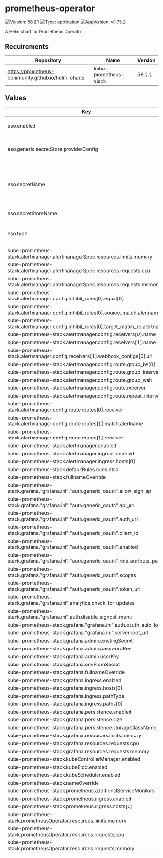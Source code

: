 # prometheus-operator

![Version: 58.2.1](https://img.shields.io/badge/Version-58.2.1-informational?style=flat-square) ![Type: application](https://img.shields.io/badge/Type-application-informational?style=flat-square) ![AppVersion: v0.73.2](https://img.shields.io/badge/AppVersion-v0.73.2-informational?style=flat-square)

A Helm chart for Prometheus Operator

## Requirements

| Repository | Name | Version |
|------------|------|---------|
| https://prometheus-community.github.io/helm-charts | kube-prometheus-stack | 58.2.1 |

## Values

| Key | Type | Default | Description |
|-----|------|---------|-------------|
| eso.enabled | bool | `true` | Install components of the ESO. |
| eso.generic.secretStore.providerConfig | object | `{}` | Defines SecretStore provider configuration. |
| eso.secretName | string | `"/edp/system"` | Value name in AWS ParameterStore, AWS SecretsManager or other Secret Store. |
| eso.secretStoreName | string | `"aws-parameterstore"` | Defines Secret Store name. |
| eso.type | string | `"aws"` | Defines provider type. One of `aws` or `generic`. |
| kube-prometheus-stack.alertmanager.alertmanagerSpec.resources.limits.memory | string | `"300Mi"` |  |
| kube-prometheus-stack.alertmanager.alertmanagerSpec.resources.requests.cpu | string | `"10m"` |  |
| kube-prometheus-stack.alertmanager.alertmanagerSpec.resources.requests.memory | string | `"200Mi"` |  |
| kube-prometheus-stack.alertmanager.config.inhibit_rules[0].equal[0] | string | `"prometheus"` |  |
| kube-prometheus-stack.alertmanager.config.inhibit_rules[0].source_match.alertname | string | `"Watchdog"` |  |
| kube-prometheus-stack.alertmanager.config.inhibit_rules[0].target_match_re.alertname | string | `".+Overcommit"` |  |
| kube-prometheus-stack.alertmanager.config.receivers[0].name | string | `"null"` |  |
| kube-prometheus-stack.alertmanager.config.receivers[1].name | string | `"msteams"` |  |
| kube-prometheus-stack.alertmanager.config.receivers[1].webhook_configs[0].url | string | `"http://prometheus-msteams:2000/alert-sandbox"` |  |
| kube-prometheus-stack.alertmanager.config.route.group_by[0] | string | `"alertname"` |  |
| kube-prometheus-stack.alertmanager.config.route.group_interval | string | `"5m"` |  |
| kube-prometheus-stack.alertmanager.config.route.group_wait | string | `"30s"` |  |
| kube-prometheus-stack.alertmanager.config.route.receiver | string | `"msteams"` |  |
| kube-prometheus-stack.alertmanager.config.route.repeat_interval | string | `"12h"` |  |
| kube-prometheus-stack.alertmanager.config.route.routes[0].receiver | string | `"msteams"` |  |
| kube-prometheus-stack.alertmanager.config.route.routes[1].match.alertname | string | `"Watchdog"` |  |
| kube-prometheus-stack.alertmanager.config.route.routes[1].receiver | string | `"null"` |  |
| kube-prometheus-stack.alertmanager.enabled | bool | `false` |  |
| kube-prometheus-stack.alertmanager.ingress.enabled | bool | `true` |  |
| kube-prometheus-stack.alertmanager.ingress.hosts[0] | string | `"alertmanager.example.com"` |  |
| kube-prometheus-stack.defaultRules.rules.etcd | bool | `false` |  |
| kube-prometheus-stack.fullnameOverride | string | `"prom"` |  |
| kube-prometheus-stack.grafana."grafana.ini"."auth.generic_oauth".allow_sign_up | bool | `true` |  |
| kube-prometheus-stack.grafana."grafana.ini"."auth.generic_oauth".api_url | string | `"https://keycloak.example.com/auth/realms/shared/protocol/openid-connect/userinfo"` |  |
| kube-prometheus-stack.grafana."grafana.ini"."auth.generic_oauth".auth_url | string | `"https://keycloak.example.com/auth/realms/shared/protocol/openid-connect/auth"` |  |
| kube-prometheus-stack.grafana."grafana.ini"."auth.generic_oauth".client_id | string | `"grafana"` |  |
| kube-prometheus-stack.grafana."grafana.ini"."auth.generic_oauth".enabled | bool | `true` |  |
| kube-prometheus-stack.grafana."grafana.ini"."auth.generic_oauth".role_attribute_path | string | `"contains(roles[*], 'administrator') && 'Admin' || contains(roles[*], 'developer') && 'Editor' || 'Viewer'"` |  |
| kube-prometheus-stack.grafana."grafana.ini"."auth.generic_oauth".scopes | string | `"openid profile email roles"` |  |
| kube-prometheus-stack.grafana."grafana.ini"."auth.generic_oauth".token_url | string | `"https://keycloak.example.com/auth/realms/shared/protocol/openid-connect/token"` |  |
| kube-prometheus-stack.grafana."grafana.ini".analytics.check_for_updates | bool | `false` |  |
| kube-prometheus-stack.grafana."grafana.ini".auth.disable_signout_menu | bool | `true` |  |
| kube-prometheus-stack.grafana."grafana.ini".auth.oauth_auto_login | bool | `true` |  |
| kube-prometheus-stack.grafana."grafana.ini".server.root_url | string | `"https://grafana.example.com"` |  |
| kube-prometheus-stack.grafana.admin.existingSecret | string | `"grafana-admin-creds"` |  |
| kube-prometheus-stack.grafana.admin.passwordKey | string | `"password"` |  |
| kube-prometheus-stack.grafana.admin.userKey | string | `"username"` |  |
| kube-prometheus-stack.grafana.envFromSecret | string | `"keycloak-client-grafana-secret"` |  |
| kube-prometheus-stack.grafana.fullnameOverride | string | `"grafana"` |  |
| kube-prometheus-stack.grafana.ingress.enabled | bool | `true` |  |
| kube-prometheus-stack.grafana.ingress.hosts[0] | string | `"grafana.example.com"` |  |
| kube-prometheus-stack.grafana.ingress.pathType | string | `"ImplementationSpecific"` |  |
| kube-prometheus-stack.grafana.ingress.paths[0] | string | `"/"` |  |
| kube-prometheus-stack.grafana.persistence.enabled | bool | `true` |  |
| kube-prometheus-stack.grafana.persistence.size | string | `"1Gi"` |  |
| kube-prometheus-stack.grafana.persistence.storageClassName | string | `"ebs-sc"` |  |
| kube-prometheus-stack.grafana.resources.limits.memory | string | `"128Mi"` |  |
| kube-prometheus-stack.grafana.resources.requests.cpu | string | `"25m"` |  |
| kube-prometheus-stack.grafana.resources.requests.memory | string | `"72Mi"` |  |
| kube-prometheus-stack.kubeControllerManager.enabled | bool | `false` |  |
| kube-prometheus-stack.kubeEtcd.enabled | bool | `false` |  |
| kube-prometheus-stack.kubeScheduler.enabled | bool | `false` |  |
| kube-prometheus-stack.nameOverride | string | `"prom"` |  |
| kube-prometheus-stack.prometheus.additionalServiceMonitors | list | `[]` |  |
| kube-prometheus-stack.prometheus.ingress.enabled | bool | `false` |  |
| kube-prometheus-stack.prometheus.ingress.hosts[0] | string | `"prometheus.example.com"` |  |
| kube-prometheus-stack.prometheusOperator.resources.limits.memory | string | `"256Mi"` |  |
| kube-prometheus-stack.prometheusOperator.resources.requests.cpu | string | `"100m"` |  |
| kube-prometheus-stack.prometheusOperator.resources.requests.memory | string | `"128Mi"` |  |

